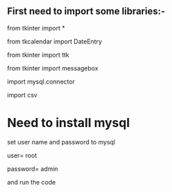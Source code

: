 ## First need to import some libraries:-

from tkinter import * 

from tkcalendar import DateEntry

from tkinter import ttk

from tkinter import messagebox

import mysql.connector

import csv

# Need to install mysql 
set user name and password to mysql 

user= root

password= admin

and run the code
